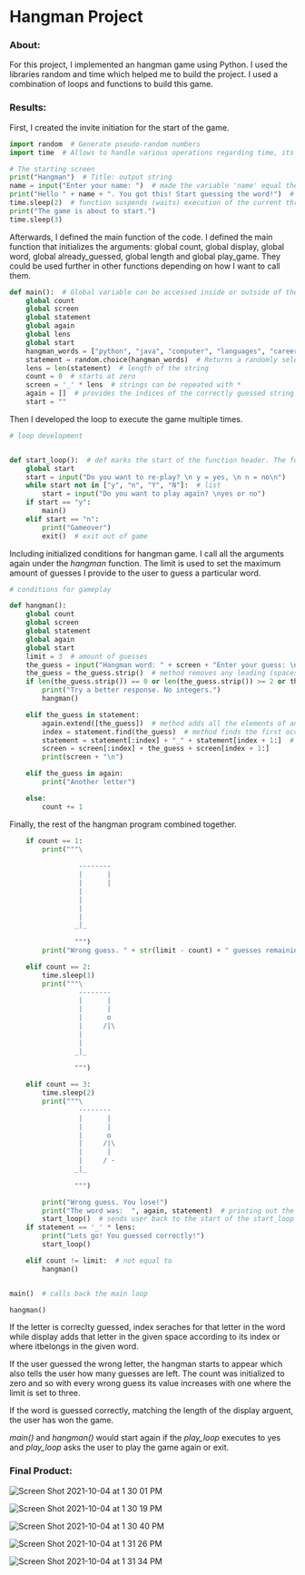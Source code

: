 # Hangman Project
### About: 

For this project, I implemented an hangman game using Python. I used the libraries random and time which helped me to build the project. I used a combination of loops and functions to build this game.  

### Results:

First, I created the invite initiation for the start of the game.

```python
import random  # Generate pseudo-random numbers
import time  # Allows to handle various operations regarding time, its conversions and representations

# The starting screen
print("Hangman")  # Title: output string
name = input("Enter your name: ")  # made the variable 'name' equal the imput
print("Hello " + name + ". You got this! Start guessing the word!")  # Strings can be glued together with the +
time.sleep(2)  # function suspends (waits) execution of the current thread for a given number of seconds.
print("The game is about to start.")
time.sleep(3)
```

Afterwards, I defined the main function of the code. I defined the main function that initializes the arguments: global count, global display, global word, global already_guessed, global length and global play_game. They could be used further in other functions depending on how I want to call them.

```python
def main():  # Global variable can be accessed inside or outside of the function.
    global count
    global screen
    global statement
    global again
    global lens
    global start
    hangman_words = ["python", "java", "computer", "languages", "career"]
    statement = random.choice(hangman_words)  # Returns a randomly selected value from the list
    lens = len(statement)  # length of the string
    count = 0  # starts at zero
    screen = '_' * lens  # strings can be repeated with *
    again = []  # provides the indices of the correctly guessed string
    start = ""
```

Then I developed the loop to execute the game multiple times.

```python
# loop development


def start_loop():  # def marks the start of the function header. The function name to uniquely identify the function.
    global start
    start = input("Do you want to re-play? \n y = yes, \n n = no\n")
    while start not in ["y", "n", "Y", "N"]:  # list
        start = input("Do you want to play again? \nyes or no")
    if start == "y":
        main()
    elif start == "n":
        print("Gameover")
        exit()  # exit out of game
```

Including initialized conditions for hangman game. I call all the arguments again under the *hangman* function. The limit is used to set the maximum amount of guesses I provide to the user to guess a particular word.  

```python
# conditions for gameplay

def hangman():
    global count
    global screen
    global statement
    global again
    global start
    limit = 3  # amount of guesses
    the_guess = input("Hangman word: " + screen + "Enter your guess: \n")
    the_guess = the_guess.strip()  # method removes any leading (spaces at the beginning) and trailing (spaces at the end) characters (space is the default leading character to remove)
    if len(the_guess.strip()) == 0 or len(the_guess.strip()) >= 2 or the_guess <= "9":  # limiting the amount of strings inputted
        print("Try a better response. No integers.")
        hangman()

    elif the_guess in statement:
        again.extend([the_guess])  # method adds all the elements of an iterable (list, tuple, string etc.) to the end of the list.
        index = statement.find(the_guess)  # method finds the first occurrence of the specified value.
        statement = statement[:index] + "_" + statement[index + 1:]  # an omitted first index defaults to zero, an omitted second index defaults to the size of the string being sliced.
        screen = screen[:index] + the_guess + screen[index + 1:]
        print(screen + "\n")

    elif the_guess in again:
        print("Another letter")

    else:
        count += 1
```

Finally,  the rest of the hangman program combined together.

```python
    if count == 1:
        print("""\
                
                 --------
                 |      |
                 |      |
                 |
                 |
                 |
                 |
                _|_
                
                """)
        print("Wrong guess. " + str(limit - count) + " guesses remaining\n")

    elif count == 2:
        time.sleep(1)
        print("""\
                 --------
                 |      |
                 |      |
                 |      o
                 |     /|\  
                 |
                 |
                _|_
                
                """)

    elif count == 3:
        time.sleep(2)
        print("""\
                 --------
                 |      |
                 |      |
                 |      o
                 |     /|\  
                 |      |
                 |     / -
                _|_
                
                """)

        print("Wrong guess. You lose!")
        print("The word was:  ", again, statement)  # printing out the functions again and statement
        start_loop()  # sends user back to the start of the start_loop
    if statement == '_' * lens:
        print("Lets go! You guessed correctly!")
        start_loop()

    elif count != limit:  # not equal to
        hangman()


main()  # calls back the main loop

hangman()
```

If the letter is correclty guessed, index seraches for that letter in the word while display adds that letter in the given space according to its index or where itbelongs in the given word.

If the user guessed the wrong letter, the hangman starts to appear which also tells the user how many guesses are left. The count was initialized to zero and so with every wrong guess its  value increases with one where the limit is set to three. 

If the word is guessed correctly, matching the length of the display arguent, the user has won the game.

*main()* and *hangman()* would start again if the *play_loop* executes to yes and *play_loop* asks the user to play the game again or exit. 

### Final Product:

![Screen Shot 2021-10-04 at 1 30 01 PM](https://user-images.githubusercontent.com/89553126/135905110-0c1c1e9f-fef8-43d3-9ad0-186cb7a46ddc.png)

![Screen Shot 2021-10-04 at 1 30 19 PM](https://user-images.githubusercontent.com/89553126/135905112-529d1ca2-9bfe-47cd-8448-0595d0073117.png)

![Screen Shot 2021-10-04 at 1 30 40 PM](https://user-images.githubusercontent.com/89553126/135905116-ee1c690c-b48d-43ef-aba7-bbb261f33afe.png)

![Screen Shot 2021-10-04 at 1 31 26 PM](https://user-images.githubusercontent.com/89553126/135905117-4edea475-2307-4d85-866e-2e94af21c07b.png)

![Screen Shot 2021-10-04 at 1 31 34 PM](https://user-images.githubusercontent.com/89553126/135905119-3d97d080-ba6e-4bbc-aa05-bbab6d25bccc.png)
